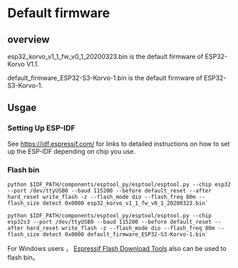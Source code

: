 # Default firmware

## overview

esp32_korvo_v1_1_fw_v0_1_20200323.bin is the default firmware of ESP32-Korvo V1.1.

default_firmware_ESP32-S3-Korvo-1.bin is the default firmware of ESP32-S3-Korvo-1.

## Usgae

### Setting Up ESP-IDF

See https://idf.espressif.com/ for links to detailed instructions on how to set up the ESP-IDF depending on chip you use.

### Flash bin

```
python $IDF_PATH/components/esptool_py/esptool/esptool.py --chip esp32 --port /dev/ttyUSB0 --baud 115200 --before default_reset --after hard_reset write_flash -z --flash_mode dio --flash_freq 80m --flash_size detect 0x0000 esp32_korvo_v1_1_fw_v0_1_20200323.bin`
```

```
python $IDF_PATH/components/esptool_py/esptool/esptool.py --chip esp32s3 --port /dev/ttyUSB0 --baud 115200 --before default_reset --after hard_reset write_flash -z --flash_mode dio --flash_freq 80m --flash_size detect 0x0000 default_firmware_ESP32-S3-Korvo-1.bin`
```

For Windows users ， [Espressif Flash Download Tools](https://www.espressif.com/zh-hans/support/download/other-tools) also can be used to flash bin。

